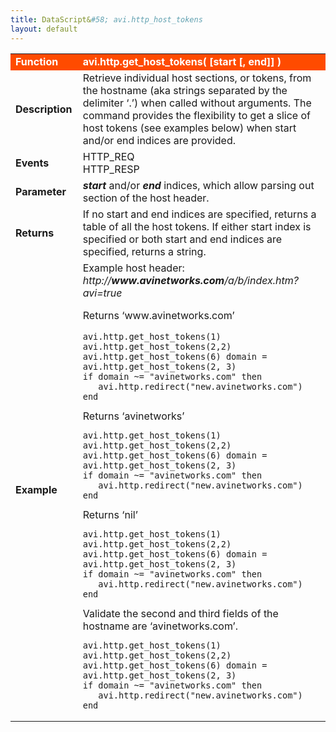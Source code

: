 ```yaml
---
title: DataScript&#58; avi.http_host_tokens
layout: default
---
```

<table class="table table-hover"> 
 <tbody> 
  <tr bgcolor="ff4b00"> 
   <td width="100"><span style="color: white; font-size: medium;"><strong>Function</strong></span></td> 
   <td width="600"><span style="color: white;"><b>avi.http.get_host_tokens( [start [, end]] )</b></span></td> 
  </tr> 
  <tr> 
   <td width="100"><span style="font-size: medium;"><strong>Description</strong></span></td> 
   <td width="600">Retrieve individual host sections, or tokens, from the hostname (aka strings separated by the delimiter ‘.’) when called without arguments. The command provides the flexibility to get a slice of host tokens (see examples below) when start and/or end indices are provided.</td> 
  </tr> 
  <tr> 
   <td width="100"><span style="font-size: medium;"><strong>Events</strong></span></td> 
   <td width="600">HTTP_REQ<br> HTTP_RESP</td> 
  </tr> 
  <tr> 
   <td width="100"><span style="font-size: medium;"><strong>Parameter</strong></span></td> 
   <td width="600"><strong><em>start</em> </strong>and/or <em><strong>end</strong> </em>indices, which allow parsing out section of the host header.</td> 
  </tr> 
  <tr> 
   <td width="100"><span style="font-size: medium;"><strong>Returns</strong></span></td> 
   <td width="600">If no start and end indices are specified, returns a table of all the host tokens. If either start index is specified or both start and end indices are specified, returns a string.</td> 
  </tr> 
  <tr> 
   <td width="100"><span style="font-size: medium;"><strong>Example</strong></span></td> 
   <td width="600">Example host header: <em>http://<strong>www.avinetworks.com</strong>/a/b/index.htm?avi=true</em><p></p> <p>Returns ‘www.avinetworks.com’<br> 
     <!-- Crayon Syntax Highlighter v2.7.1 --> </p><pre><code class="language-lua">avi.http.get_host_tokens(1) avi.http.get_host_tokens(2,2) avi.http.get_host_tokens(6) domain = avi.http.get_host_tokens(2, 3)
if domain ~= "avinetworks.com" then
   avi.http.redirect("new.avinetworks.com")
end</code></pre> 
    <!-- [Format Time: 0.0011 seconds] --> Returns ‘avinetworks’<br> 
    <!-- Crayon Syntax Highlighter v2.7.1 --> <pre><code class="language-lua">avi.http.get_host_tokens(1) avi.http.get_host_tokens(2,2) avi.http.get_host_tokens(6) domain = avi.http.get_host_tokens(2, 3)
if domain ~= "avinetworks.com" then
   avi.http.redirect("new.avinetworks.com")
end</code></pre> 
    <!-- [Format Time: 0.0014 seconds] --> Returns ‘nil’<br> 
    <!-- Crayon Syntax Highlighter v2.7.1 --> <pre><code class="language-lua">avi.http.get_host_tokens(1) avi.http.get_host_tokens(2,2) avi.http.get_host_tokens(6) domain = avi.http.get_host_tokens(2, 3)
if domain ~= "avinetworks.com" then
   avi.http.redirect("new.avinetworks.com")
end</code></pre> 
    <!-- [Format Time: 0.0011 seconds] --> Validate the second and third fields of the hostname are ‘avinetworks.com’.<br> 
    <!-- Crayon Syntax Highlighter v2.7.1 --> <pre><code class="language-lua">avi.http.get_host_tokens(1) avi.http.get_host_tokens(2,2) avi.http.get_host_tokens(6) domain = avi.http.get_host_tokens(2, 3)
if domain ~= "avinetworks.com" then
   avi.http.redirect("new.avinetworks.com")
end</code></pre> 
    <!-- [Format Time: 0.0040 seconds] --> </td> 
  </tr> 
 </tbody> 
</table>